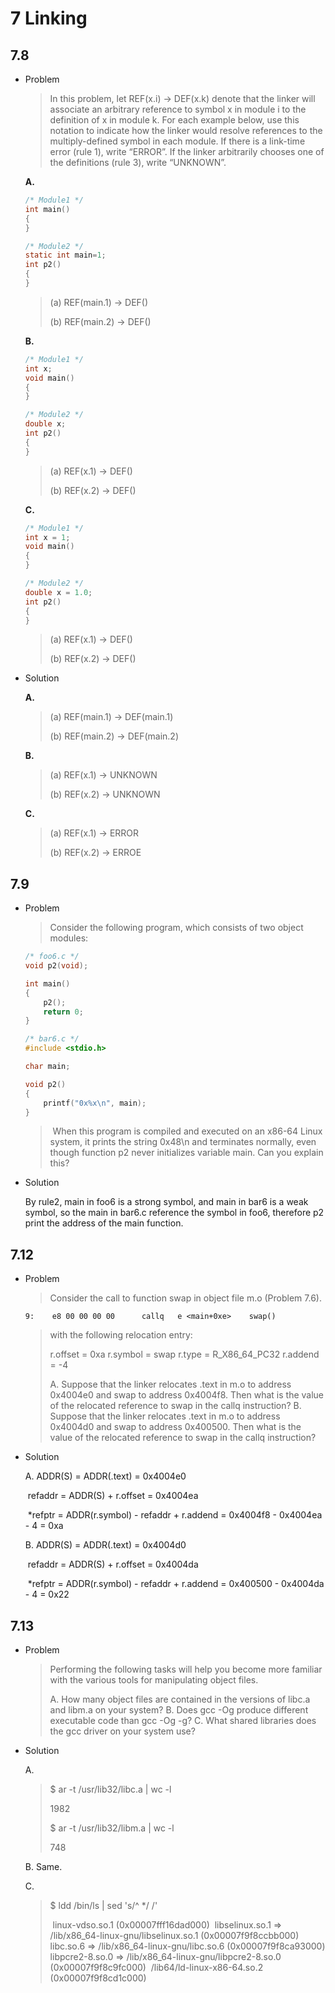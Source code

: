 # 7 Linking



## 7.8

- Problem

  > In this problem, let REF(x.i) → DEF(x.k) denote that the linker will associate an arbitrary reference to symbol x in module i to the definition of x in module k. For each example below, use this notation to indicate how the linker would resolve references to the multiply-defined symbol in each module. If there is a link-time error (rule 1), write “ERROR”. If the linker arbitrarily chooses one of the definitions (rule 3), write “UNKNOWN”.

  **A.**

  ```c
  /* Module1 */
  int main()
  {
  }
  
  /* Module2 */
  static int main=1;
  int p2()
  {
  }
  ```

  > (a) REF(main.1) -> DEF()
  >
  > (b) REF(main.2) -> DEF()

  **B.**

  ```c
  /* Module1 */
  int x;
  void main()
  {
  }
  
  /* Module2 */
  double x;
  int p2()
  {
  }
  ```

  > (a) REF(x.1) -> DEF()
  >
  > (b) REF(x.2) -> DEF()

  **C.**

  ```c
  /* Module1 */
  int x = 1;
  void main()
  {
  }
  
  /* Module2 */
  double x = 1.0;
  int p2()
  {
  }
  ```

  > (a) REF(x.1) -> DEF()
  >
  > (b) REF(x.2) -> DEF()

- Solution

  **A.**

  > (a) REF(main.1) -> DEF(main.1)
  >
  > (b) REF(main.2) -> DEF(main.2)

  **B.**

  > (a) REF(x.1) -> UNKNOWN
  >
  > (b) REF(x.2) -> UNKNOWN

  **C.**

  > (a) REF(x.1) -> ERROR
  >
  > (b) REF(x.2) -> ERROE



## 7.9

- Problem

  > Consider the following program, which consists of two object modules:

  ```c
  /* foo6.c */
  void p2(void);
  
  int main()
  {
      p2();
      return 0;
  }
  
  /* bar6.c */
  #include <stdio.h>
  
  char main;
  
  void p2()
  {
      printf("0x%x\n", main);
  }
  ```

  > ​	When this program is compiled and executed on an x86-64 Linux system, it prints the string 0x48\n and terminates normally, even though function p2 never initializes variable main. Can you explain this?

- Solution

  By rule2, main in foo6 is a strong symbol, and main in bar6 is a weak symbol, so the main in bar6.c reference the symbol in foo6, therefore p2 print the address of the main function.



## 7.12

- Problem

  > Consider the call to function swap in object file m.o (Problem 7.6).

  ```assembly
  9:	e8 00 00 00 00		callq	e <main+0xe>	swap()
  ```

  > with the following relocation entry:
  >
  > r.offset = 0xa
  > r.symbol = swap
  > r.type = R_X86_64_PC32
  > r.addend = -4
  >
  > A. Suppose that the linker relocates .text in m.o to address 0x4004e0 and swap to address 0x4004f8. Then what is the value of the relocated reference to swap in the callq instruction?
  > B. Suppose that the linker relocates .text in m.o to address 0x4004d0 and swap to address 0x400500. Then what is the value of the relocated reference to swap in the callq instruction?

- Solution

  A. ADDR(S) = ADDR(.text) = 0x4004e0
  
  ​	 refaddr = ADDR(S) + r.offset = 0x4004ea
  
  ​	 *refptr = ADDR(r.symbol) - refaddr + r.addend = 0x4004f8 - 0x4004ea - 4 = 0xa
  
  B. ADDR(S) = ADDR(.text) = 0x4004d0
  
  ​	 refaddr = ADDR(S) + r.offset = 0x4004da
  
  ​	 *refptr = ADDR(r.symbol) - refaddr + r.addend = 0x400500 - 0x4004da - 4 = 0x22



## 7.13

- Problem

  > Performing the following tasks will help you become more familiar with the various tools for manipulating object files.
  >
  > A. How many object files are contained in the versions of libc.a and libm.a on your system?
  > B. Does gcc -Og produce different executable code than gcc -Og -g?
  > C. What shared libraries does the gcc driver on your system use?

- Solution

  A.

  > $ ar -t /usr/lib32/libc.a | wc -l
  >
  > 1982
  >
  > $ ar -t /usr/lib32/libm.a | wc -l
  >
  > 748

  B. Same.

  C.

  > $ ldd /bin/ls | sed 's/^ */    /'
  >
  > ​	linux-vdso.so.1 (0x00007fff16dad000)
  > ​	libselinux.so.1 => /lib/x86_64-linux-gnu/libselinux.so.1 (0x00007f9f8ccbb000)
  > ​	libc.so.6 => /lib/x86_64-linux-gnu/libc.so.6 (0x00007f9f8ca93000)
  > ​	libpcre2-8.so.0 => /lib/x86_64-linux-gnu/libpcre2-8.so.0 (0x00007f9f8c9fc000)
  > ​	/lib64/ld-linux-x86-64.so.2 (0x00007f9f8cd1c000)